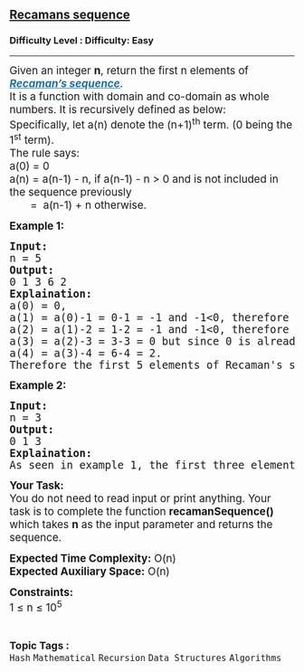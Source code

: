 <h2><a href="https://www.geeksforgeeks.org/problems/recamans-sequence4856/1?itm_source=geeksforgeeks&itm_medium=article&itm_campaign=bottom_sticky_on_article">Recamans sequence</a></h2><h3>Difficulty Level : Difficulty: Easy</h3><hr><div class="problems_problem_content__Xm_eO"><p><span style="font-size: 14pt;">Given an integer <strong>n</strong>, return the first n elements of <a href="http://mathworld.wolfram.com/RecamansSequence.html"><span style="text-decoration: underline;"><em><strong><span style="color: #236fa1; text-decoration: underline;">Recaman’s sequence</span></strong></em></span></a>.<br>It is a function with domain and co-domain as whole numbers. It is recursively defined as below:<br>Specifically, let a(n) denote the (n+1)<sup>th</sup> term. (0 being the 1<sup>st</sup> term).<br>The rule says:<br></span><span style="font-size: 14pt;">a(0) = 0<br>a(n) = a(n-1) - n, if a(n-1) - n &gt; 0 and is not included in the sequence previously<br>&nbsp; &nbsp; &nbsp; &nbsp;=&nbsp; a(n-1) + n otherwise. </span></p>
<p><span style="font-size: 14pt;"><strong>Example 1:</strong></span></p>
<pre><span style="font-size: 14pt;"><strong>Input:</strong> <br>n = 5
<strong>Output:</strong> <br>0 1 3 6 2
<strong>Explaination:</strong> <br>a(0) = 0,<br>a(1) = a(0)-1 = 0-1 = -1 and -1&lt;0, therefore a(1) = a(0)+1 = 1,<br>a(2) = a(1)-2 = 1-2 = -1 and -1&lt;0, therefore a(2) = a(1)+2 = 3,<br>a(3) = a(2)-3 = 3-3 = 0 but since 0 is already present in the sequence, a(3) = a(2)+3 = 3+3 = 6,<br>a(4) = a(3)-4 = 6-4 = 2.<br>Therefore the first 5 elements of Recaman's sequence will be 0 1 3 6 2.</span></pre>
<p><span style="font-size: 14pt;"><strong>Example 2:</strong></span></p>
<pre><span style="font-size: 14pt;"><strong>Input:</strong> <br>n = 3
<strong>Output:</strong> <br>0 1 3
<strong>Explaination:</strong> <br>As seen in example 1, the first three elements will be 0 1 3.</span></pre>
<p><span style="font-size: 14pt;"><strong>Your Task:</strong><br>You do not need to read input or print anything. Your task is to complete the function <strong>recamanSequence()</strong> which takes <strong>n</strong> as the input parameter and returns the sequence.</span></p>
<p><span style="font-size: 14pt;"><strong>Expected Time Complexity:</strong> O(n)<br><strong>Expected Auxiliary Space:</strong> O(n)</span></p>
<p><span style="font-size: 14pt;"><strong>Constraints:</strong><br>1 ≤ n ≤ 10<sup>5</sup></span></p></div><br><p><span style=font-size:18px><strong>Topic Tags : </strong><br><code>Hash</code>&nbsp;<code>Mathematical</code>&nbsp;<code>Recursion</code>&nbsp;<code>Data Structures</code>&nbsp;<code>Algorithms</code>&nbsp;